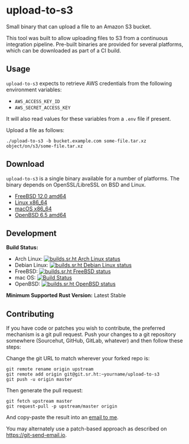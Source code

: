 upload-to-s3
============

Small binary that can upload a file to an Amazon S3 bucket.

This tool was built to allow uploading files to S3 from a continuous
integration pipeline. Pre-built binaries are provided for several platforms,
which can be downloaded as part of a CI build.

Usage
-----

`upload-to-s3` expects to retrieve AWS credentials from the following
environment variables:

* `AWS_ACCESS_KEY_ID`
* `AWS_SECRET_ACCESS_KEY`

It will also read values for these variables from a `.env` file if present.

Upload a file as follows:

    ./upload-to-s3 -b bucket.example.com some-file.tar.xz object/on/s3/some-file.tar.xz

Download
--------

`upload-to-s3` is a single binary available for a number of platforms. The binary
depends on OpenSSL/LibreSSL on BSD and Linux.

<!-- http://releases.wezm.net.s3-website-us-east-1.amazonaws.com/ -->

* [FreeBSD 12.0 amd64][freebsd-bin]
* [Linux x86\_64][linux-bin]
* [macOS x86\_64][macos-bin]
* [OpenBSD 6.5 amd64][openbsd-bin]

[freebsd-bin]: http://releases.wezm.net.s3-website-us-east-1.amazonaws.com/upload-to-s3/upload-to-s3-0.1.0-amd64-unknown-freebsd.tar.gz
[linux-bin]: http://releases.wezm.net.s3-website-us-east-1.amazonaws.com/upload-to-s3/upload-to-s3-0.1.0-x86_64-unknown-linux-musl.tar.gz
[macos-bin]: http://releases.wezm.net.s3-website-us-east-1.amazonaws.com/upload-to-s3/upload-to-s3-0.1.0-x86_64-apple-darwin.tar.gz
[openbsd-bin]: http://releases.wezm.net.s3-website-us-east-1.amazonaws.com/upload-to-s3/upload-to-s3-0.1.0-amd64-unknown-openbsd.tar.gz

Development
-----------

**Build Status:**

* Arch Linux: [![builds.sr.ht Arch Linux status](https://builds.sr.ht/~wezm/upload-to-s3/arch.yml.svg)](https://builds.sr.ht/~wezm/upload-to-s3/arch.yml?)
* Debian Linux: [![builds.sr.ht Debian Linux status](https://builds.sr.ht/~wezm/upload-to-s3/arch.yml.svg)](https://builds.sr.ht/~wezm/upload-to-s3/debian.yml?)
* FreeBSD: [![builds.sr.ht FreeBSD status](https://builds.sr.ht/~wezm/upload-to-s3/freebsd.yml.svg)](https://builds.sr.ht/~wezm/upload-to-s3/freebsd.yml?)
* mac OS: [![Build Status](https://api.cirrus-ci.com/github/wezm/upload-to-s3.svg)](https://cirrus-ci.com/github/wezm/upload-to-s3)
* OpenBSD: [![builds.sr.ht OpenBSD status](https://builds.sr.ht/~wezm/upload-to-s3/openbsd.yml.svg)](https://builds.sr.ht/~wezm/upload-to-s3/openbsd.yml?)

**Minimum Supported Rust Version:** Latest Stable

Contributing
------------

If you have code or patches you wish to contribute, the preferred mechanism is
a git pull request. Push your changes to a git repository somewhere (Sourcehut,
GitHub, GitLab, whatever) and then follow these steps:

Change the git URL to match wherever your forked repo is:

    git remote rename origin upstream
    git remote add origin git@git.sr.ht:~yourname/upload-to-s3
    git push -u origin master

Then generate the pull request:

    git fetch upstream master
    git request-pull -p upstream/master origin

And copy-paste the result into an [email to me](mailto:wes@wezm.net).

You may alternately use a patch-based approach as described on
<https://git-send-email.io>.

[rustup]: https://www.rust-lang.org/tools/install
